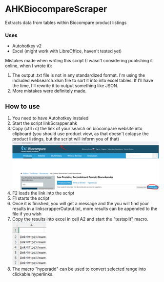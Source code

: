 # AHKBiocompareScraper
Extracts data from tables within Biocompare product listings

### Uses
- Autohotkey v2
- Excel (might work with LibreOffice, haven't tested yet) 

Mistakes made when writing this script (I wasn't considering publishing it online, when I wrote it):
1) The output .txt file is not in any standardized format. I'm using the included websearch.xlsm file to sort it into into excel tables. If I'll have the time, I'll rewrite it to output something like JSON.
2) More mistakes were definitely made.

## How to use
1) You need to have Autohotkey instaled
2) Start the script linkScrapper.ahk
3) Copy (ctrl+c) the link of your search on biocompare website into clipboard (you should use product view, as that doesn't colapse the product listings, but the script will inform you of that)
![product listing](img/scraper1.png)
4) F2 loads the link into the script
5) F1 starts the script
6) Once it is finished, you will get a message and the you will find your results in a linkscrapperOutput.txt, more results can be appended to the file if you wish
7) Copy the results into excel in cell A2 and start the "testsplit" macro.
![excel](img/scraper2.png)
8) The macro "hyperadd" can be used to convert selected range into clickable hyperlinks.
